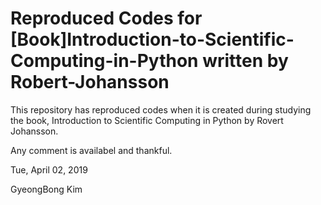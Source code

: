 #  Reproduced Codes for [Book]Introduction-to-Scientific-Computing-in-Python written by Robert-Johansson

This repository has reproduced codes when it is created during studying the book, Introduction to Scientific Computing in Python by Rovert Johansson.

Any comment is availabel and thankful.

Tue, April 02, 2019

GyeongBong Kim

